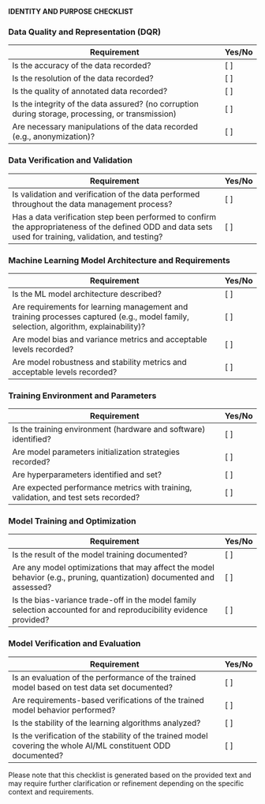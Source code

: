 **IDENTITY AND PURPOSE CHECKLIST**

### Data Quality and Representation (DQR)

| Requirement | Yes/No |
| --- | --- |
| Is the accuracy of the data recorded? | [ ] |
| Is the resolution of the data recorded? | [ ] |
| Is the quality of annotated data recorded? | [ ] |
| Is the integrity of the data assured? (no corruption during storage, processing, or transmission) | [ ] |
| Are necessary manipulations of the data recorded (e.g., anonymization)? | [ ] |

### Data Verification and Validation

| Requirement | Yes/No |
| --- | --- |
| Is validation and verification of the data performed throughout the data management process? | [ ] |
| Has a data verification step been performed to confirm the appropriateness of the defined ODD and data sets used for training, validation, and testing? | [ ] |

### Machine Learning Model Architecture and Requirements

| Requirement | Yes/No |
| --- | --- |
| Is the ML model architecture described? | [ ] |
| Are requirements for learning management and training processes captured (e.g., model family, selection, algorithm, explainability)? | [ ] |
| Are model bias and variance metrics and acceptable levels recorded? | [ ] |
| Are model robustness and stability metrics and acceptable levels recorded? | [ ] |

### Training Environment and Parameters

| Requirement | Yes/No |
| --- | --- |
| Is the training environment (hardware and software) identified? | [ ] |
| Are model parameters initialization strategies recorded? | [ ] |
| Are hyperparameters identified and set? | [ ] |
| Are expected performance metrics with training, validation, and test sets recorded? | [ ] |

### Model Training and Optimization

| Requirement | Yes/No |
| --- | --- |
| Is the result of the model training documented? | [ ] |
| Are any model optimizations that may affect the model behavior (e.g., pruning, quantization) documented and assessed? | [ ] |
| Is the bias-variance trade-off in the model family selection accounted for and reproducibility evidence provided? | [ ] |

### Model Verification and Evaluation

| Requirement | Yes/No |
| --- | --- |
| Is an evaluation of the performance of the trained model based on test data set documented? | [ ] |
| Are requirements-based verifications of the trained model behavior performed? | [ ] |
| Is the stability of the learning algorithms analyzed? | [ ] |
| Is the verification of the stability of the trained model covering the whole AI/ML constituent ODD documented? | [ ] |

Please note that this checklist is generated based on the provided text and may require further clarification or refinement depending on the specific context and requirements.